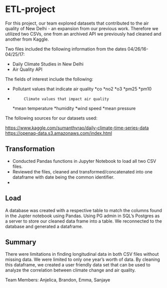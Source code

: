 # ETL-project

For this project, our team explored datasets that contributed to the air quality of New Delhi - an expansion from our previous work. Therefore we utilized two CSVs, one from an archived API we previously had cleaned and another from Kaggle. 

Two files included the following information from the dates 04/26/16-04/25/17:

*	Daily Climate Studies in New Delhi 
*	Air Quality API 

The fields of interest include the following:

*	Pollutant values that indicate air quality 
	*co
	*no2
	*o3
*pm25
*pm10

*          Climate values that impact air quality 
	*mean temperature
	*humidity
	*wind speed
	*mean pressure 

The following sources for our datasets used:

https://www.kaggle.com/sumanthvrao/daily-climate-time-series-data
https://openaq-data.s3.amazonaws.com/index.html

## Transformation 

* Conducted Pandas functions in Jupyter Notebook to load all two CSV files.
* Reviewed the files, cleaned and transformed/concatenated into one dataframe with date being the common identifier. 
* 

## Load
A database was created with a respective table to match the columns found in the Jupter notebook using Pandas. Using PG admin in SQL’s Postgres as a server to store our cleaned data frame into a table. We reconnected to the database and generated a dataframe. 

## Summary
There were limitations in finding longitudinal data in both CSV files without missing data. We were limited to only one year’s worth of data. By cleaning this dataframe, we created a user friendly data set that can be used to analyze the correlation between climate change and air quality. 

Team Members: Anjelica, Brandon, Emma, Sanjaye
